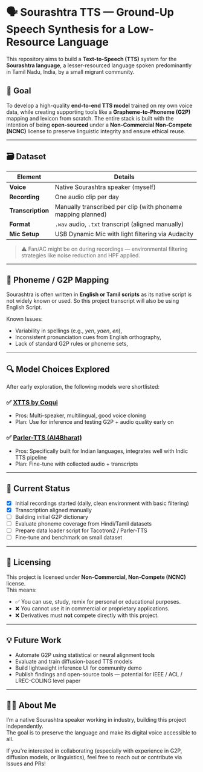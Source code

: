 # 🗣️ Sourashtra TTS — Ground-Up Speech Synthesis for a Low-Resource Language

This repository aims to build a **Text-to-Speech (TTS)** system for the **Sourashtra language**, a lesser-resourced language spoken predominantly in Tamil Nadu, India, by a small migrant community.

## 🎯 Goal

To develop a high-quality **end-to-end TTS model** trained on my own voice data, while creating supporting tools like a **Grapheme-to-Phoneme (G2P)** mapping and lexicon from scratch. The entire stack is built with the intention of being **open-sourced** under a **Non-Commercial Non-Compete (NCNC)** license to preserve linguistic integrity and ensure ethical reuse.

---

## 🗃️ Dataset

| Element         | Details |
|----------------|---------|
| **Voice**       | Native Sourashtra speaker (myself) |
| **Recording**   | One audio clip per day |
| **Transcription** | Manually transcribed per clip (with phoneme mapping planned) |
| **Format**      | `.wav` audio, `.txt` transcript (aligned manually) |
| **Mic Setup**   | USB Dynamic Mic with light filtering via Audacity |

> ⚠️ Fan/AC might be on during recordings — environmental filtering strategies like noise reduction and HPF applied.

---

## 🧠 Phoneme / G2P Mapping

Sourashtra is often written in **English or Tamil scripts** as its native script is not widely known or used. So this project transcript will also be using English Script.

Known Issues:
- Variability in spellings (e.g., *yen*, *yaen*, *en*),
- Inconsistent pronunciation cues from English orthography,
- Lack of standard G2P rules or phoneme sets,

---

## 🔍 Model Choices Explored

After early exploration, the following models were shortlisted:

### ✅ **[XTTS by Coqui](https://github.com/coqui-ai/TTS)**  
- Pros: Multi-speaker, multilingual, good voice cloning
- Plan: Use for inference and testing G2P + audio quality early on

### ✅ **[Parler-TTS (AI4Bharat)](https://github.com/AI4Bharat/Parler-TTS)**  
- Pros: Specifically built for Indian languages, integrates well with Indic TTS pipeline
- Plan: Fine-tune with collected audio + transcripts

---

## 🧪 Current Status

- [x] Initial recordings started (daily, clean environment with basic filtering)
- [x] Transcription aligned manually
- [ ] Building initial G2P dictionary
- [ ] Evaluate phoneme coverage from Hindi/Tamil datasets
- [ ] Prepare data loader script for Tacotron2 / Parler-TTS
- [ ] Fine-tune and benchmark on small dataset

---

## 📜 Licensing

This project is licensed under **Non-Commercial, Non-Compete (NCNC)** license.  
This means:
- ✅ You can use, study, remix for personal or educational purposes.
- ❌ You cannot use it in commercial or proprietary applications.
- ❌ Derivatives must **not** compete directly with this project.

---

## 💡 Future Work

- Automate G2P using statistical or neural alignment tools
- Evaluate and train diffusion-based TTS models
- Build lightweight inference UI for community demo
- Publish findings and open-source tools — potential for IEEE / ACL / LREC-COLING level paper

---

## 🙋‍♂️ About Me

I’m a native Sourashtra speaker working in industry, building this project independently.  
The goal is to preserve the language and make its digital voice accessible to all.

If you're interested in collaborating (especially with experience in G2P, diffusion models, or linguistics), feel free to reach out or contribute via Issues and PRs!


